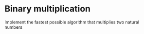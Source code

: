 # Binary multiplication

Implement the fastest possible algorithm that multiplies two natural numbers
